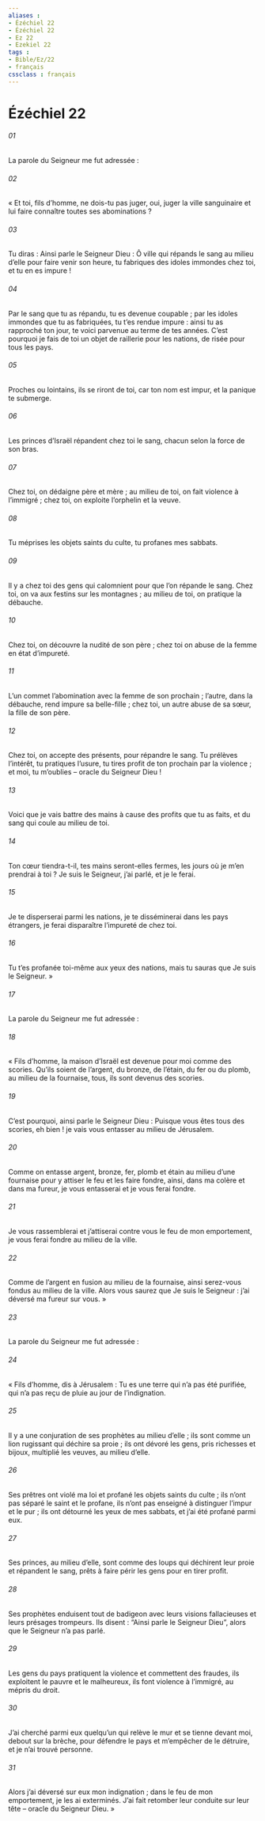 ```yaml
---
aliases : 
- Ézéchiel 22
- Ézéchiel 22
- Ez 22
- Ezekiel 22
tags : 
- Bible/Ez/22
- français
cssclass : français
---
```


# Ézéchiel 22

###### 01
La parole du Seigneur me fut adressée :
###### 02
« Et toi, fils d’homme, ne dois-tu pas juger, oui, juger la ville sanguinaire et lui faire connaître toutes ses abominations ?
###### 03
Tu diras : Ainsi parle le Seigneur Dieu : Ô ville qui répands le sang au milieu d’elle pour faire venir son heure, tu fabriques des idoles immondes chez toi, et tu en es impure !
###### 04
Par le sang que tu as répandu, tu es devenue coupable ; par les idoles immondes que tu as fabriquées, tu t’es rendue impure : ainsi tu as rapproché ton jour, te voici parvenue au terme de tes années. C’est pourquoi je fais de toi un objet de raillerie pour les nations, de risée pour tous les pays.
###### 05
Proches ou lointains, ils se riront de toi, car ton nom est impur, et la panique te submerge.
###### 06
Les princes d’Israël répandent chez toi le sang, chacun selon la force de son bras.
###### 07
Chez toi, on dédaigne père et mère ; au milieu de toi, on fait violence à l’immigré ; chez toi, on exploite l’orphelin et la veuve.
###### 08
Tu méprises les objets saints du culte, tu profanes mes sabbats.
###### 09
Il y a chez toi des gens qui calomnient pour que l’on répande le sang. Chez toi, on va aux festins sur les montagnes ; au milieu de toi, on pratique la débauche.
###### 10
Chez toi, on découvre la nudité de son père ; chez toi on abuse de la femme en état d’impureté.
###### 11
L’un commet l’abomination avec la femme de son prochain ; l’autre, dans la débauche, rend impure sa belle-fille ; chez toi, un autre abuse de sa sœur, la fille de son père.
###### 12
Chez toi, on accepte des présents, pour répandre le sang. Tu prélèves l’intérêt, tu pratiques l’usure, tu tires profit de ton prochain par la violence ; et moi, tu m’oublies – oracle du Seigneur Dieu !
###### 13
Voici que je vais battre des mains à cause des profits que tu as faits, et du sang qui coule au milieu de toi.
###### 14
Ton cœur tiendra-t-il, tes mains seront-elles fermes, les jours où je m’en prendrai à toi ? Je suis le Seigneur, j’ai parlé, et je le ferai.
###### 15
Je te disperserai parmi les nations, je te disséminerai dans les pays étrangers, je ferai disparaître l’impureté de chez toi.
###### 16
Tu t’es profanée toi-même aux yeux des nations, mais tu sauras que Je suis le Seigneur. »
###### 17
La parole du Seigneur me fut adressée :
###### 18
« Fils d’homme, la maison d’Israël est devenue pour moi comme des scories. Qu’ils soient de l’argent, du bronze, de l’étain, du fer ou du plomb, au milieu de la fournaise, tous, ils sont devenus des scories.
###### 19
C’est pourquoi, ainsi parle le Seigneur Dieu : Puisque vous êtes tous des scories, eh bien ! je vais vous entasser au milieu de Jérusalem.
###### 20
Comme on entasse argent, bronze, fer, plomb et étain au milieu d’une fournaise pour y attiser le feu et les faire fondre, ainsi, dans ma colère et dans ma fureur, je vous entasserai et je vous ferai fondre.
###### 21
Je vous rassemblerai et j’attiserai contre vous le feu de mon emportement, je vous ferai fondre au milieu de la ville.
###### 22
Comme de l’argent en fusion au milieu de la fournaise, ainsi serez-vous fondus au milieu de la ville. Alors vous saurez que Je suis le Seigneur : j’ai déversé ma fureur sur vous. »
###### 23
La parole du Seigneur me fut adressée :
###### 24
« Fils d’homme, dis à Jérusalem : Tu es une terre qui n’a pas été purifiée, qui n’a pas reçu de pluie au jour de l’indignation.
###### 25
Il y a une conjuration de ses prophètes au milieu d’elle ; ils sont comme un lion rugissant qui déchire sa proie ; ils ont dévoré les gens, pris richesses et bijoux, multiplié les veuves, au milieu d’elle.
###### 26
Ses prêtres ont violé ma loi et profané les objets saints du culte ; ils n’ont pas séparé le saint et le profane, ils n’ont pas enseigné à distinguer l’impur et le pur ; ils ont détourné les yeux de mes sabbats, et j’ai été profané parmi eux.
###### 27
Ses princes, au milieu d’elle, sont comme des loups qui déchirent leur proie et répandent le sang, prêts à faire périr les gens pour en tirer profit.
###### 28
Ses prophètes enduisent tout de badigeon avec leurs visions fallacieuses et leurs présages trompeurs. Ils disent : “Ainsi parle le Seigneur Dieu”, alors que le Seigneur n’a pas parlé.
###### 29
Les gens du pays pratiquent la violence et commettent des fraudes, ils exploitent le pauvre et le malheureux, ils font violence à l’immigré, au mépris du droit.
###### 30
J’ai cherché parmi eux quelqu’un qui relève le mur et se tienne devant moi, debout sur la brèche, pour défendre le pays et m’empêcher de le détruire, et je n’ai trouvé personne.
###### 31
Alors j’ai déversé sur eux mon indignation ; dans le feu de mon emportement, je les ai exterminés. J’ai fait retomber leur conduite sur leur tête – oracle du Seigneur Dieu. »
